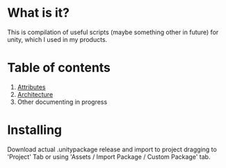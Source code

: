 # What is it?
This is compilation of useful scripts (maybe something other in future) for unity, which I used in my products.

# Table of contents
1. [Attributes](https://github.com/leomovskii/essentials/blob/main/Assets/Plugins/Essentials/Attributes/attributes-readme.md)
2. [Architecture](https://github.com/leomovskii/essentials/blob/main/Assets/Plugins/Essentials/Architecture/architecture-readme.md)
3. Other documenting in progress

# Installing
Download actual .unitypackage release and import to project dragging to 'Project' Tab or using 'Assets / Import Package / Custom Package' tab.
